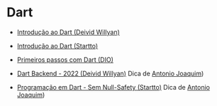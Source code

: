 
# Dart

- [Introdução ao Dart (Deivid Willyan)](https://www.youtube.com/watch?v=PgRv_aeqf-4&list=PLRpTFz5_57cseSiszvssXO7HKVzOsrI77&ab_channel=DeividWillyan%7CFlutter)

- [Introdução ao Dart (Startto)](https://www.youtube.com/watch?v=V9PL8S-ihfk&list=PLeMgLfSDozkMq6WpG-xvCHZEKl_AJTsVK&ab_channel=Startto)

- [Primeiros passos com Dart (DIO)](https://web.dio.me/course/primeiros-passos-com-dart/learning/294c718f-7e78-476f-ad40-de0936481cb9/?back=/home)

- [Dart Backend - 2022 (Deivid Willyan)](https://www.youtube.com/playlist?list=PLRpTFz5_57csByx34C_98wPn3PAxnUDFr) Dica de [Antonio Joaquim](https://github.com/AntJoaquimDev))

- [Programação em Dart - Sem Null-Safety (Startto)](https://www.youtube.com/playlist?list=PLeMgLfSDozkMq6WpG-xvCHZEKl_AJTsVK) Dica de [Antonio Joaquim](https://github.com/AntJoaquimDev))
